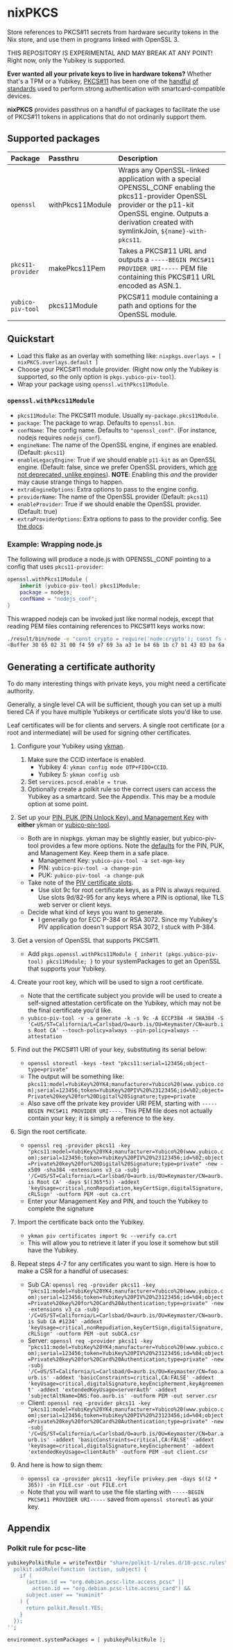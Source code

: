 # nixPKCS

Store references to PKCS#11 secrets from hardware security tokens in the Nix store, and use them in programs linked with OpenSSL 3.

THIS REPOSITORY IS EXPERIMENTAL AND MAY BREAK AT ANY POINT! Right now, only the Yubikey is supported.

**Ever wanted all your private keys to live in hardware tokens?** Whether that's a TPM or a Yubikey, [PKCS#11](http://docs.oasis-open.org/pkcs11/pkcs11-base/v2.40/os/pkcs11-base-v2.40-os.html)
has been one of the [handful](https://developers.yubico.com/PGP/) [of](https://developers.yubico.com/PIV/) [standards](https://developers.yubico.com/WebAuthn/) used to perform
strong authentication with smartcard-compatible devices.

**nixPKCS** provides passthrus on a handful of packages to facilitate the use of PKCS#11 tokens in applications that do not ordinarily support them.

## Supported packages

|Package|Passthru|Description|
|:------|:-------|:----------|
|`openssl`|withPkcs11Module|Wraps any OpenSSL-linked application with a special OPENSSL_CONF enabling the pkcs11-provider OpenSSL provider or the p11-kit OpenSSL engine. Outputs a derivation created with symlinkJoin, `${name}-with-pkcs11`.|
|`pkcs11-provider`|makePkcs11Pem|Takes a PKCS#11 URL and outputs a `-----BEGIN PKCS#11 PROVIDER URI-----` PEM file containing this PKCS#11 URL encoded as ASN.1.|
|`yubico-piv-tool`|pkcs11Module|PKCS#11 module containing a path and options for the OpenSSL module.|

## Quickstart

- Load this flake as an overlay with something like: `nixpkgs.overlays = [ nixPKCS.overlays.default ]`
- Choose your PKCS#11 module provider. (Right now only the Yubikey is supported, so the only option is `pkgs.yubico-piv-tool`).
- Wrap your package using `openssl.withPkcs11Module`.

### `openssl.withPkcs11Module`

- `pkcs11Module`: The PKCS#11 module. Usually `my-package.pkcs11Module`.
- `package`: The package to wrap. Defaults to `openssl.bin`.
- `confName`: The config name. Defaults to `"openssl_conf"`. (For instance, nodejs requires `nodejs_conf`).
- `engineName`: The name of the OpenSSL engine, if engines are enabled. (Default: `pkcs11`)
- `enableLegacyEngine`: True if we should enable `p11-kit` as an OpenSSL engine. (Default: false, since we prefer OpenSSL providers, which [are not deprecated, unlike engines](https://github.com/openssl/openssl/blob/master/README-ENGINES.md#deprecation-note)). **NOTE**: Enabling this _and_ the provider may cause strange things to happen.
- `extraEngineOptions`: Extra options to pass to the engine config.
- `providerName`: The name of the OpenSSL provider (Default: `pkcs11`)
- `enableProvider`: True if we should enable the OpenSSL provider. (Default: true)
- `extraProviderOptions`: Extra options to pass to the provider config. See [the docs](https://github.com/latchset/pkcs11-provider/blob/main/docs/provider-pkcs11.7.md#configuration).

### Example: Wrapping node.js

The following will produce a node.js with OPENSSL_CONF pointing to a config that uses `pkcs11-provider`:

```nix
openssl.withPkcs11Module {
    inherit (yubico-piv-tool) pkcs11Module;
    package = nodejs;
    confName = "nodejs_conf";
}
```

This wrapped nodejs can be invoked just like normal nodejs, except that reading PEM files containing references to PKCS#11 keys works now:

```bash
./result/bin/node -e "const crypto = require('node:crypto'); const fs = require('node:fs'); const privkey = crypto.createPrivateKey(fs.readFileSync('provider.pem').toString('ascii')); const sign = crypto.createSign('SHA256'); sign.update('hello, node'); sign.end(); console.log(sign.sign(privkey));"
<Buffer 30 65 02 31 00 f4 59 e7 69 3a a3 1e b4 6b 1b c7 b1 43 83 ba 6a 09 17 87 93 3b ee 5c 23 bf 48 c3 34 1d c9 f2 77 8f 40 a6 af 5d b4 10 fe 4e 5e 12 64 e2 ... 53 more bytes>
```

## Generating a certificate authority

To do many interesting things with private keys, you might need a certificate authority.

Generally, a single level CA will be sufficient, though you can set up a multi tiered CA if you have multiple Yubikeys or certificate slots you'd like to use.

Leaf certificates will be for clients and servers. A single root certificate (or a root and intermediate) will be used for signing other certificates.

1. Configure your Yubikey using [ykman](https://search.nixos.org/packages?channel=unstable&from=0&size=50&sort=relevance&type=packages&query=yubikey-manager).
    1. Make sure the CCID interface is enabled.
        - Yubikey 4: `ykman config mode OTP+FIDO+CCID`.
        - Yubikey 5: `ykman config usb`
    2. Set `services.pcscd.enable = true`.
    3. Optionally create a polkit rule so the correct users can access the Yubikey as a smartcard. See the Appendix. This may be a module option at some point.

2. Set up your [PIN, PUK (PIN Unlock Key), and Management Key](https://developers.yubico.com/PIV/Introduction/Admin_access.html) with **either** ykman or [yubico-piv-tool](https://search.nixos.org/packages?channel=unstable&from=0&size=50&sort=relevance&type=packages&query=yubico-piv-tool).
    - Both are in nixpkgs. ykman may be slightly easier, but yubico-piv-tool provides a few more options. Note the [defaults](https://developers.yubico.com/PIV/Introduction/Admin_access.html) for the PIN, PUK, and Management Key. Keep them in a safe place.
        - Management Key: `yubico-piv-tool -a set-mgm-key`
        - PIN: `yubico-piv-tool -a change-pin`
        - PUK: `yubico-piv-tool -a change-puk`
    - Take note of the [PIV certificate slots](https://developers.yubico.com/PIV/Introduction/Certificate_slots.html).
        - Use slot 9c for root certificate keys, as a PIN is always required. Use slots 9d/82-95 for any keys where a PIN is optional, like TLS web server or client keys.
    - Decide what kind of keys you want to generate.
        - I generally go for ECC P-384 or RSA 3072. Since my Yubikey's PIV application doesn't support RSA 3072, I stuck with P-384.

3. Get a version of OpenSSL that supports PKCS#11.
    - Add `pkgs.openssl.withPkcs11Module { inherit (pkgs.yubico-piv-tool) pkcs11Module; }` to your systemPackages to get an OpenSSL that supports your Yubikey.

4. Create your root key, which will be used to sign a root certificate.
    - Note that the certificate subject you provide will be used to create a self-signed attestation certificate on the Yubikey, which may not be the final certificate you'd like.
    - `yubico-piv-tool -v -a generate -k -s 9c -A ECCP384 -H SHA384 -S 'C=US/ST=California/L=Carlsbad/O=aurb.is/OU=Keymaster/CN=aurb.is Root CA' --touch-policy=always --pin-policy=always --attestation`

5. Find out the PKCS#11 URI of your key, substituting its serial below:
    - `openssl storeutl -keys -text "pkcs11:serial=123456;object-type=private"`
    - The output will be something like: `pkcs11:model=YubiKey%20YK4;manufacturer=Yubico%20(www.yubico.com);serial=123456;token=YubiKey%20PIV%20%23123456;id=%02;object=Private%20key%20for%20Digital%20Signature;type=private`
    - Also save off the private key provider URI PEM, starting with `-----BEGIN PKCS#11 PROVIDER URI----`. This PEM file does not actually contain your key; it is simply a reference to the key.

6. Sign the root certificate.
    - `openssl req -provider pkcs11 -key "pkcs11:model=YubiKey%20YK4;manufacturer=Yubico%20(www.yubico.com);serial=123456;token=YubiKey%20PIV%20%23123456;id=%02;object=Private%20key%20for%20Digital%20Signature;type=private" -new -x509 -sha384 -extensions v3_ca -subj '/C=US/ST=California/L=Carlsbad/O=aurb.is/OU=Keymaster/CN=aurb.is Root CA' -days $((365*5)) -addext 'keyUsage=critical,nonRepudiation,keyCertSign,digitalSignature,cRLSign' -outform PEM -out ca.crt`
    - Enter your Management Key and PIN, and touch the Yubikey to complete the signature

7. Import the certificate back onto the Yubikey.
    - `ykman piv certificates import 9c --verify ca.crt`
    - This will allow you to retrieve it later if you lose it somehow but still have the Yubikey.

8. Repeat steps 4-7 for any certificates you want to sign. Here is how to make a CSR for a handful of usecases:
    - Sub CA: `openssl req -provider pkcs11 -key "pkcs11:model=YubiKey%20YK4;manufacturer=Yubico%20(www.yubico.com);serial=123456;token=YubiKey%20PIV%20%23123456;id=%04;object=Private%20key%20for%20Card%20Authentication;type=private" -new -extensions v3_ca -subj '/C=US/ST=California/L=Carlsbad/O=aurb.is/OU=Keymaster/CN=aurb.is Sub CA #1234' -addext 'keyUsage=critical,nonRepudiation,keyCertSign,digitalSignature,cRLSign' -outform PEM -out subCA.csr`
    - Server: `openssl req -provider pkcs11 -key "pkcs11:model=YubiKey%20YK4;manufacturer=Yubico%20(www.yubico.com);serial=123456;token=YubiKey%20PIV%20%23123456;id=%04;object=Private%20key%20for%20Card%20Authentication;type=private" -new -subj '/C=US/ST=California/L=Carlsbad/O=aurb.is/OU=Keymaster/CN=foo.aurb.is' -addext 'basicConstraints=critical,CA:FALSE' -addext 'keyUsage=critical,digitalSignature,keyEncipherment,keyAgreement' -addext 'extendedKeyUsage=serverAuth' -addext 'subjectAltName=DNS:foo.aurb.is' -outform PEM -out server.csr`
    - Client: `openssl req -provider pkcs11 -key "pkcs11:model=YubiKey%20YK4;manufacturer=Yubico%20(www.yubico.com);serial=123456;token=YubiKey%20PIV%20%23123456;id=%04;object=Private%20key%20for%20Card%20Authentication;type=private" -new -subj '/C=US/ST=California/L=Carlsbad/O=aurb.is/OU=Keymaster/CN=bar.aurb.is' -addext 'basicConstraints=critical,CA:FALSE' -addext 'keyUsage=critical,digitalSignature,keyEncipherment' -addext 'extendedKeyUsage=clientAuth' -outform PEM -out client.csr`

9. And here is how to sign them:
    - `openssl ca -provider pkcs11 -keyfile privkey.pem -days $((2 * 365)) -in FILE.csr -out FILE.crt`
    - Note that you will want to use the file starting with `-----BEGIN PKCS#11 PROVIDER URI-----` saved from `openssl storeutl` as your key.

## Appendix

### Polkit rule for pcsc-lite

```nix
yubikeyPolkitRule = writeTextDir "share/polkit-1/rules.d/10-pcsc.rules" ''
  polkit.addRule(function (action, subject) {
    if (
      (action.id == "org.debian.pcsc-lite.access_pcsc" ||
        action.id == "org.debian.pcsc-lite.access_card") &&
      subject.user == "numinit"
    ) {
      return polkit.Result.YES;
    }
  });
'';

environment.systemPackages = [ yubikeyPolkitRule ];
```
